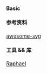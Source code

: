 #### Basic


#### 参考资料

[awesome-svg](https://github.com/willianjusten/awesome-svg)

#### 工具 && 库

[Raphael](https://github.com/DmitryBaranovskiy/raphael)